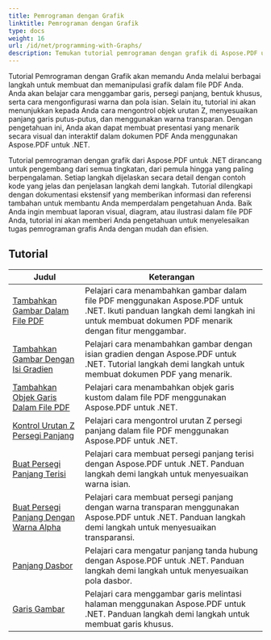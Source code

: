 ```yaml
---
title: Pemrograman dengan Grafik
linktitle: Pemrograman dengan Grafik
type: docs
weight: 16
url: /id/net/programming-with-Graphs/
description: Temukan tutorial pemrograman dengan grafik di Aspose.PDF untuk .NET. Pelajari cara membuat dan menyesuaikan grafik dalam dokumen PDF Anda.
---
```

Tutorial Pemrograman dengan Grafik akan memandu Anda melalui berbagai langkah untuk membuat dan memanipulasi grafik dalam file PDF Anda. Anda akan belajar cara menggambar garis, persegi panjang, bentuk khusus, serta cara mengonfigurasi warna dan pola isian. Selain itu, tutorial ini akan menunjukkan kepada Anda cara mengontrol objek urutan Z, menyesuaikan panjang garis putus-putus, dan menggunakan warna transparan. Dengan pengetahuan ini, Anda akan dapat membuat presentasi yang menarik secara visual dan interaktif dalam dokumen PDF Anda menggunakan Aspose.PDF untuk .NET.

Tutorial pemrograman dengan grafik dari Aspose.PDF untuk .NET dirancang untuk pengembang dari semua tingkatan, dari pemula hingga yang paling berpengalaman. Setiap langkah dijelaskan secara detail dengan contoh kode yang jelas dan penjelasan langkah demi langkah. Tutorial dilengkapi dengan dokumentasi ekstensif yang memberikan informasi dan referensi tambahan untuk membantu Anda memperdalam pengetahuan Anda. Baik Anda ingin membuat laporan visual, diagram, atau ilustrasi dalam file PDF Anda, tutorial ini akan memberi Anda pengetahuan untuk menyelesaikan tugas pemrograman grafis Anda dengan mudah dan efisien.

## Tutorial
| Judul | Keterangan |
| --- | --- | 
| [Tambahkan Gambar Dalam File PDF](./add-drawing/) | Pelajari cara menambahkan gambar dalam file PDF menggunakan Aspose.PDF untuk .NET. Ikuti panduan langkah demi langkah ini untuk membuat dokumen PDF menarik dengan fitur menggambar. |  
| [Tambahkan Gambar Dengan Isi Gradien](./add-drawing-with-gradient-fill/) | Pelajari cara menambahkan gambar dengan isian gradien dengan Aspose.PDF untuk .NET. Tutorial langkah demi langkah untuk membuat dokumen PDF yang menarik. |  
| [Tambahkan Objek Garis Dalam File PDF](./add-line-object/) | Pelajari cara menambahkan objek garis kustom dalam file PDF menggunakan Aspose.PDF untuk .NET. |  
| [Kontrol Urutan Z Persegi Panjang](./control-rectangle-z-order/) | Pelajari cara mengontrol urutan Z persegi panjang dalam file PDF menggunakan Aspose.PDF untuk .NET.  |  
| [Buat Persegi Panjang Terisi](./create-filled-rectangle/) | Pelajari cara membuat persegi panjang terisi dengan Aspose.PDF untuk .NET. Panduan langkah demi langkah untuk menyesuaikan warna isian. |  
| [Buat Persegi Panjang Dengan Warna Alpha](./create-rectangle-with-alpha-color/) | Pelajari cara membuat persegi panjang dengan warna transparan menggunakan Aspose.PDF untuk .NET. Panduan langkah demi langkah untuk menyesuaikan transparansi. |  
| [Panjang Dasbor](./dash-length/) | Pelajari cara mengatur panjang tanda hubung dengan Aspose.PDF untuk .NET. Panduan langkah demi langkah untuk menyesuaikan pola dasbor. |  
| [Garis Gambar](./drawing-line/) | Pelajari cara menggambar garis melintasi halaman menggunakan Aspose.PDF untuk .NET. Panduan langkah demi langkah untuk membuat garis khusus. |  